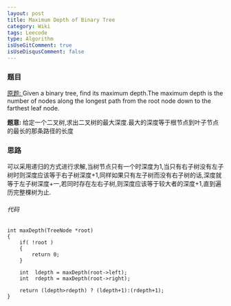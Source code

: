 ```yaml
---
layout: post
title: Maximum Depth of Binary Tree 
category: Wiki
tags: Leecode
type: Algorithm
isUseGitComment: true
isUseDisqusComment: false
---
```


### 题目
[原题: ](//oj.leetcode.com/problems/maximum-depth-of-binary-tree/)Given a binary tree, find its maximum depth.The maximum depth is the number of nodes along the longest path from the root node down to the farthest leaf node.

<b>题意: </b>给定一个二叉树,求出二叉树的最大深度.最大的深度等于根节点到叶子节点的最长的那条路径的长度

### 思路
可以采用递归的方式进行求解,当树节点只有一个时深度为1,当只有右子树没有左子树时则深度应该等于右子树深度+1,同样如果只有左子树而没有右子树的话,深度就等于左子树深度+一,若同时存在左右子树,则深度应该等于较大者的深度+1,直到遍历完整棵树为止.

###### 代码

	int maxDepth(TreeNode *root) 
	{
		if( !root )
		{
			return 0;
		}

		int  ldepth = maxDepth(root->left);
		int  rdepth = maxDepth(root->right);

		return (ldepth>rdepth) ? (ldepth+1):(rdepth+1);      
	}

